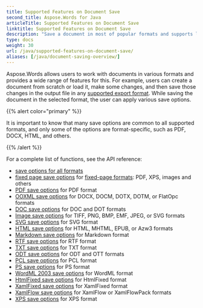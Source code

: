 ```yaml
---
title: Supported Features on Document Save
second_title: Aspose.Words for Java
articleTitle: Supported Features on Document Save
linktitle: Supported Features on Document Save
description: "Save a document in most of popular formats and supports lots of Microsoft Word features."
type: docs
weight: 30
url: /java/supported-features-on-document-save/
aliases: [/java/document-saving-overview/]
---
```


Aspose.Words allows users to work with documents in various formats and provides a wide range of features for this. For example, users can create a document from scratch or load it, make some changes, and then save those changes in the output file in any [supported export format](/words/java/supported-document-formats/). While saving the document in the selected format, the user can apply various save options.

{{% alert color="primary" %}}

It is important to know that many save options are common to all supported formats, and only some of the options are format-specific, such as PDF, DOCX, HTML, and others.

{{% /alert %}}

For a complete list of functions, see the API reference:

- [save options for all formats](https://reference.aspose.com/words/java/com.aspose.words/saveoptions/)
- [fixed page save options](https://reference.aspose.com/words/java/com.aspose.words/fixedpagesaveoptions/) for [fixed-page formats](/words/java/converting-to-fixed-page-format/): PDF, XPS, images and others
- [PDF save options](https://reference.aspose.com/words/java/com.aspose.words/pdfsaveoptions/) for PDF format
- [OOXML save options](https://reference.aspose.com/words/java/com.aspose.words/ooxmlsaveoptions/) for DOCX, DOCM, DOTX, DOTM, or FlatOpc formats
- [DOC save options](https://reference.aspose.com/words/java/com.aspose.words/docsaveoptions/) for DOC and DOT formats
- [Image save options](https://reference.aspose.com/words/java/com.aspose.words/imagesaveoptions/) for TIFF, PNG, BMP, EMF, JPEG, or SVG formats
- [SVG save options](https://reference.aspose.com/words/java/com.aspose.words/svgsaveoptions/) for SVG format
- [HTML save options](https://reference.aspose.com/words/java/com.aspose.words/htmlsaveoptions/) for HTML, MHTML, EPUB, or Azw3 formats
- [Markdown save options](https://reference.aspose.com/words/java/com.aspose.words/markdownsaveoptions/) for Markdown format
- [RTF save options](https://reference.aspose.com/words/java/com.aspose.words/rtfsaveoptions/) for RTF format
- [TXT save options](https://reference.aspose.com/words/java/com.aspose.words/txtsaveoptions/) for TXT format
- [ODT save options](https://reference.aspose.com/words/java/com.aspose.words/odtsaveoptions/) for ODT and OTT formats
- [PCL save options](https://reference.aspose.com/words/java/com.aspose.words/pclsaveoptions/) for PCL format
- [PS save options](https://reference.aspose.com/words/java/com.aspose.words/pssaveoptions/) for PS format
- [WordML 2003 save options](https://reference.aspose.com/words/java/com.aspose.words/wordml2003saveoptions/) for WordML format
- [HtmlFixed save options](https://reference.aspose.com/words/java/com.aspose.words/htmlfixedsaveoptions/) for HtmlFixed format
- [XamlFixed save options](https://reference.aspose.com/words/java/com.aspose.words/xamlfixedsaveoptions/) for XamlFixed format
- [XamlFlow save options](https://reference.aspose.com/words/java/com.aspose.words/xamlflowsaveoptions/) for XamlFlow or XamlFlowPack formats
- [XPS save options](https://reference.aspose.com/words/java/com.aspose.words/xpssaveoptions/) for XPS format